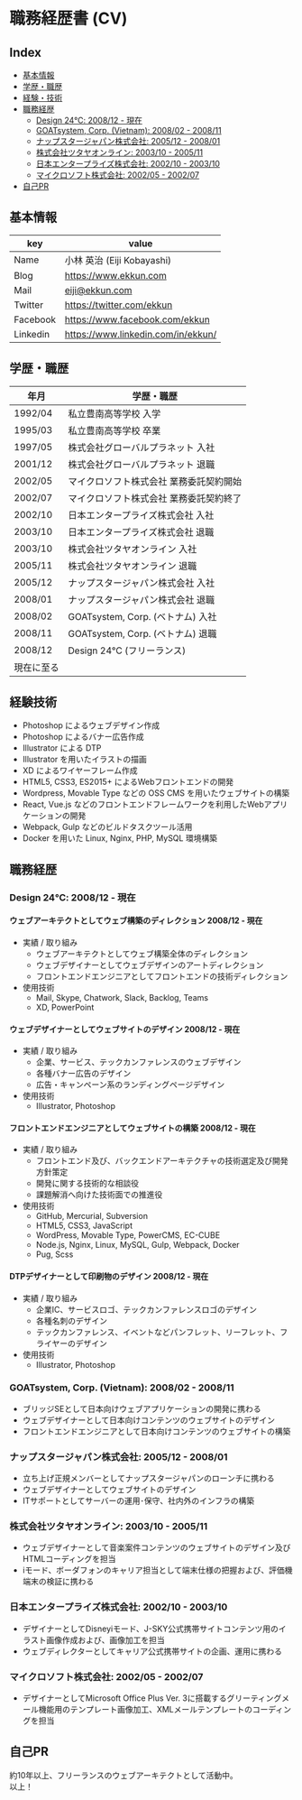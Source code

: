 # 職務経歴書 (CV)

## Index

- [基本情報](#基本情報)
- [学歴・職歴](#学歴職歴)
- [経験・技術](#経験技術)
- [職務経歴](#職務経歴)
    - [Design 24℃: 2008/12 - 現在](#design-24-200812---現在)
    - [GOATsystem, Corp. (Vietnam): 2008/02 - 2008/11](#goatsystem-corp-vietnam-200802---200811)
    - [ナップスタージャパン株式会社: 2005/12 - 2008/01](#ナップスタージャパン株式会社-200512---200801)
    - [株式会社ツタヤオンライン: 2003/10 - 2005/11](#株式会社ツタヤオンライン-200310---200511)
    - [日本エンタープライズ株式会社: 2002/10 - 2003/10](#日本エンタープライズ株式会社-200210---200310)
    - [マイクロソフト株式会社: 2002/05 - 2002/07](#マイクロソフト株式会社-200205---200207)
- [自己PR](#自己PR)

## 基本情報

| key       | value                                |
| --------- | ------------------------------------ |
| Name      | 小林 英治 (Eiji Kobayashi)           |
| Blog      | <https://www.ekkun.com>              |
| Mail      | eiji@ekkun.com                       |
| Twitter   | <https://twitter.com/ekkun>          |
| Facebook  | <https://www.facebook.com/ekkun>     |
| Linkedin  | <https://www.linkedin.com/in/ekkun/> |

## 学歴・職歴

| 年月       | 学歴・職歴                                |
| ---------- | ----------------------------------------- |
| 1992/04    | 私立豊南高等学校 入学                     |
| 1995/03    | 私立豊南高等学校 卒業                     |
| 1997/05    | 株式会社グローバルプラネット 入社         |
| 2001/12    | 株式会社グローバルプラネット 退職         |
| 2002/05    | マイクロソフト株式会社 業務委託契約開始   |
| 2002/07    | マイクロソフト株式会社 業務委託契約終了   |
| 2002/10    | 日本エンタープライズ株式会社 入社         |
| 2003/10    | 日本エンタープライズ株式会社 退職         |
| 2003/10    | 株式会社ツタヤオンライン 入社             |
| 2005/11    | 株式会社ツタヤオンライン 退職             |
| 2005/12    | ナップスタージャパン株式会社 入社         |
| 2008/01    | ナップスタージャパン株式会社 退職         |
| 2008/02    | GOATsystem, Corp. (ベトナム) 入社         |
| 2008/11    | GOATsystem, Corp. (ベトナム) 退職         |
| 2008/12    | Design 24℃ (フリーランス)                |
| 現在に至る |                                           |

## 経験技術

- Photoshop によるウェブデザイン作成
- Photoshop によるバナー広告作成
- Illustrator による DTP
- Illustrator を用いたイラストの描画
- XD によるワイヤーフレーム作成
- HTML5, CSS3, ES2015+ によるWebフロントエンドの開発
- Wordpress, Movable Type などの OSS CMS を用いたウェブサイトの構築
- React, Vue.js などのフロントエンドフレームワークを利用したWebアプリケーションの開発
- Webpack, Gulp などのビルドタスクツール活用
- Docker を用いた Linux, Nginx, PHP, MySQL 環境構築

## 職務経歴

### Design 24℃: 2008/12 - 現在

#### ウェブアーキテクトとしてウェブ構築のディレクション 2008/12 - 現在

- 実績 / 取り組み
    - ウェブアーキテクトとしてウェブ構築全体のディレクション
    - ウェブデザイナーとしてウェブデザインのアートディレクション
    - フロントエンドエンジニアとしてフロントエンドの技術ディレクション
- 使用技術
    - Mail, Skype, Chatwork, Slack, Backlog, Teams
    - XD, PowerPoint

#### ウェブデザイナーとしてウェブサイトのデザイン 2008/12 - 現在

- 実績 / 取り組み
    - 企業、サービス、テックカンファレンスのウェブデザイン
    - 各種バナー広告のデザイン
    - 広告・キャンペーン系のランディングページデザイン
- 使用技術
    - Illustrator, Photoshop

#### フロントエンドエンジニアとしてウェブサイトの構築 2008/12 - 現在

- 実績 / 取り組み
    - フロントエンド及び、バックエンドアーキテクチャの技術選定及び開発方針策定
    - 開発に関する技術的な相談役
    - 課題解消へ向けた技術面での推進役
- 使用技術
    - GitHub, Mercurial, Subversion
    - HTML5, CSS3, JavaScript
    - WordPress, Movable Type, PowerCMS, EC-CUBE
    - Node.js, Nginx, Linux, MySQL, Gulp, Webpack, Docker
    - Pug, Scss

#### DTPデザイナーとして印刷物のデザイン 2008/12 - 現在

- 実績 / 取り組み
    - 企業IC、サービスロゴ、テックカンファレンスロゴのデザイン
    - 各種名刺のデザイン
    - テックカンファレンス、イベントなどパンフレット、リーフレット、フライヤーのデザイン
- 使用技術
    - Illustrator, Photoshop

### GOATsystem, Corp. (Vietnam): 2008/02 - 2008/11

- ブリッジSEとして日本向けウェブアプリケーションの開発に携わる
- ウェブデザイナーとして日本向けコンテンツのウェブサイトのデザイン
- フロントエンドエンジニアとして日本向けコンテンツのウェブサイトの構築

### ナップスタージャパン株式会社: 2005/12 - 2008/01

- 立ち上げ正規メンバーとしてナップスタージャパンのローンチに携わる
- ウェブデザイナーとしてウェブサイトのデザイン
- ITサポートとしてサーバーの運用･保守、社内外のインフラの構築

### 株式会社ツタヤオンライン: 2003/10 - 2005/11

- ウェブデザイナーとして音楽案件コンテンツのウェブサイトのデザイン及びHTMLコーディングを担当
- iモード、ボーダフォンのキャリア担当として端末仕様の把握および、評価機端末の検証に携わる

### 日本エンタープライズ株式会社: 2002/10 - 2003/10

- デザイナーとしてDisneyiモード、J-SKY公式携帯サイトコンテンツ用のイラスト画像作成および、画像加工を担当
- ウェブディレクターとしてキャリア公式携帯サイトの企画、運用に携わる

### マイクロソフト株式会社: 2002/05 - 2002/07

- デザイナーとしてMicrosoft Office Plus Ver. 3に搭載するグリーティングメール機能用のテンプレート画像加工、XMLメールテンプレートのコーディングを担当

## 自己PR

約10年以上、フリーランスのウェブアーキテクトとして活動中。  
以上！
